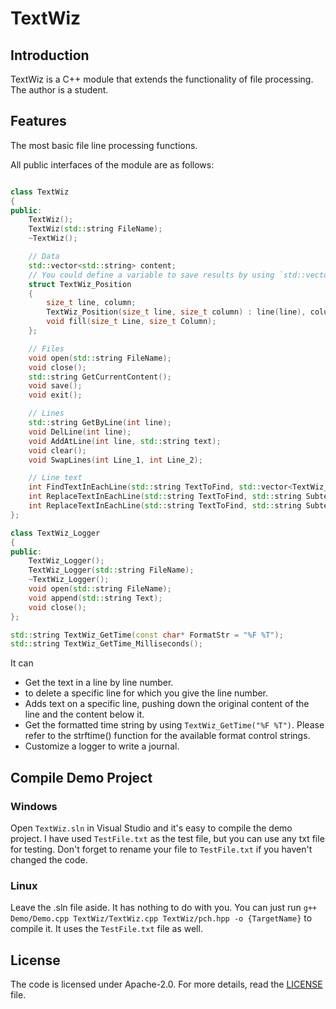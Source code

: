 # TextWiz

## Introduction
TextWiz is a C++ module that extends the functionality of file processing. The author is a student.

## Features
The most basic file line processing functions.

All public interfaces of the module are as follows:

```cpp

class TextWiz
{
public:
	TextWiz();
	TextWiz(std::string FileName);
	~TextWiz();

	// Data
	std::vector<std::string> content;
	// You could define a variable to save results by using `std::vector<TextWiz::TextWiz_Position> variableName`
	struct TextWiz_Position
	{
		size_t line, column;
		TextWiz_Position(size_t line, size_t column) : line(line), column(column) { }
		void fill(size_t Line, size_t Column);
	};

	// Files
	void open(std::string FileName);
	void close();
	std::string GetCurrentContent();
	void save();
	void exit();

	// Lines
	std::string GetByLine(int line);
	void DelLine(int line);
	void AddAtLine(int line, std::string text);
	void clear();
	void SwapLines(int Line_1, int Line_2);

	// Line text
	int FindTextInEachLine(std::string TextToFind, std::vector<TextWiz_Position>& VectorToSaveResults);
	int ReplaceTextInEachLine(std::string TextToFind, std::string Subtext, std::vector<TextWiz_Position>& VectorToSaveResults);
	int ReplaceTextInEachLine(std::string TextToFind, std::string Subtext); 
};
```

```cpp
class TextWiz_Logger
{
public:
	TextWiz_Logger();
	TextWiz_Logger(std::string FileName);
	~TextWiz_Logger();
	void open(std::string FileName);
	void append(std::string Text);
	void close();
};
```

```cpp
std::string TextWiz_GetTime(const char* FormatStr = "%F %T");
std::string TextWiz_GetTime_Milliseconds();

```

It can

- Get the text in a line by line number.
- to delete a specific line for which you give the line number.
- Adds text on a specific line, pushing down the original content of the line and the content below it.
- Get the formatted time string by using `TextWiz_GetTime("%F %T")`. Please refer to the strftime() function for the available format control strings.
- Customize a logger to write a journal.


## Compile Demo Project

### Windows
Open `TextWiz.sln` in Visual Studio and it's easy to compile the demo project. I have used `TestFile.txt` as the test file, but you can use any txt file for testing. Don't forget to rename your file to `TestFile.txt` if you haven't changed the code.

### Linux
Leave the .sln file aside. It has nothing to do with you. You can just run `g++ Demo/Demo.cpp TextWiz/TextWiz.cpp TextWiz/pch.hpp -o {TargetName}` to compile it. It uses the `TestFile.txt` file as well.


## License

The code is licensed under Apache-2.0. For more details, read the [LICENSE](./LICENSE) file.

